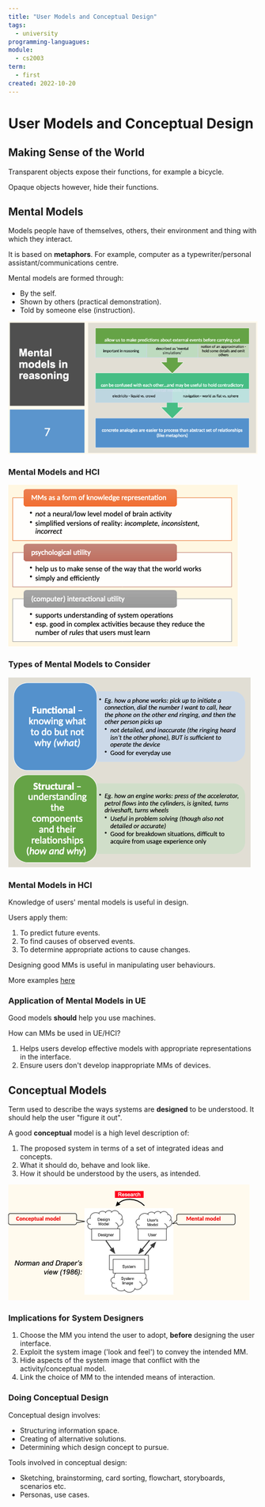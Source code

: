 ```yaml
---
title: "User Models and Conceptual Design"
tags:
  - university
programming-languagues:
module:
  - cs2003
term:
  - first
created: 2022-10-20
---
```

# User Models and Conceptual Design
## Making Sense of the World
Transparent objects expose their functions, for example a bicycle.

Opaque objects however, hide their functions.

## Mental Models
Models people have of themselves, others, their environment and thing with which they interact.

It is based on **metaphors**. For example, computer as a typewriter/personal assistant/communications centre.

Mental models are formed through:
- By the self.
- Shown by others (practical demonstration).
- Told by someone else (instruction).

![Screenshot 2022-10-20 at 15.27.06](notes/images/Screenshot%202022-10-20%20at%2015.27.06.png)

### Mental Models and HCI
![Screenshot 2022-10-20 at 15.27.36](notes/images/Screenshot%202022-10-20%20at%2015.27.36.png)

### Types of Mental Models to Consider
![Screenshot 2022-10-20 at 15.28.13](notes/images/Screenshot%202022-10-20%20at%2015.28.13.png)

### Mental Models in HCI
Knowledge of users' mental models is useful in design.

Users apply them:
1. To predict future events.
2. To find causes of observed events.
3. To determine appropriate actions to cause changes.

Designing good MMs is useful in manipulating user behaviours.

More examples [here](https://www.deliverableux.com/10-examples-of-mental-models-in-ux-design)

### Application of Mental Models in UE
Good models **should** help you use machines.

How can MMs be used in UE/HCI?

1. Helps users develop effective models with appropriate representations in the interface.
2. Ensure users don't develop inappropriate MMs of devices.

## Conceptual Models
Term used to describe the ways systems are **designed** to be understood. It should help the user "figure it out".

A good **conceptual** model is a high level description of:
1. The proposed system in terms of a set of integrated ideas and concepts.
2. What it should do, behave and look like.
3. How it should be understood by the users, as intended.

![Screenshot 2022-10-20 at 15.33.32](notes/images/Screenshot%202022-10-20%20at%2015.33.32.png)

### Implications for System Designers
1. Choose the MM you intend the user to adopt, **before** designing the user interface.
2. Exploit the system image ('look and feel') to convey the intended MM.
3. Hide aspects of the system image that conflict with the activity/conceptual model.
4. Link the choice of MM to the intended means of interaction.

### Doing Conceptual Design
Conceptual design involves:
- Structuring information space.
- Creating of alternative solutions.
- Determining which design concept to pursue.

Tools involved in conceptual design:
- Sketching, brainstorming, card sorting, flowchart, storyboards, scenarios etc.
- Personas, use cases.